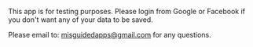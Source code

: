 This app is for testing purposes. Please login from Google or Facebook if you don't want any of your data to be saved.

Please email to: misguidedapps@gmail.com for any questions.
